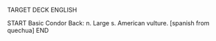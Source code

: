 TARGET DECK
ENGLISH

START
Basic
Condor
Back: n. Large s. American vulture. [spanish from quechua]
END
